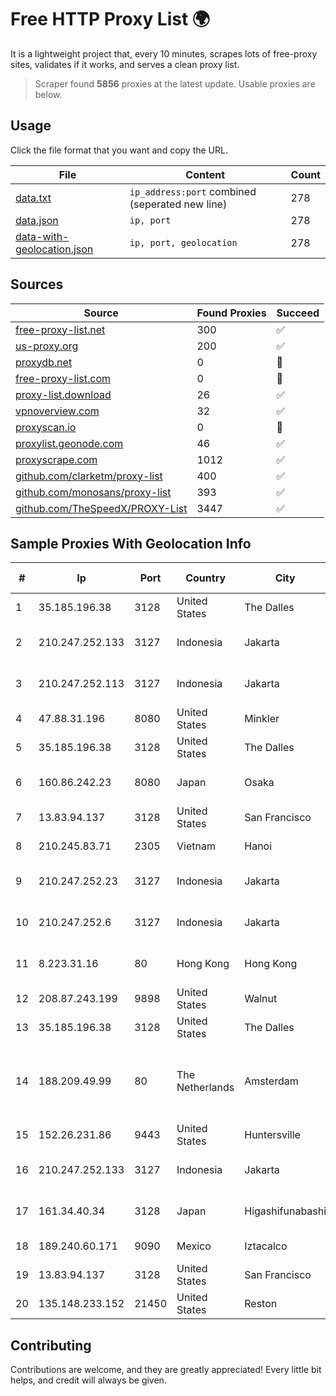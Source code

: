
# Free HTTP Proxy List 🌍

It is a lightweight project that, every 10 minutes, scrapes lots of free-proxy sites, validates if it works, and serves a clean proxy list.


> Scraper found **5856** proxies at the latest update. Usable proxies are below.

## Usage

Click the file format that you want and copy the URL.


|File|Content|Count|
|----|-------|-----|
|[data.txt](https://raw.githubusercontent.com/themiralay/Proxy-List-World/master/data.txt)|`ip_address:port` combined (seperated new line)|278|
|[data.json](https://raw.githubusercontent.com/themiralay/Proxy-List-World/master/data.json)|`ip, port`|278|
|[data-with-geolocation.json](https://raw.githubusercontent.com/themiralay/Proxy-List-World/master/data-with-geolocation.json)|`ip, port, geolocation`|278|

## Sources

|Source|Found Proxies|Succeed|
|------|-------------|-------|
|[free-proxy-list.net](https://free-proxy-list.net)|300|✅|
|[us-proxy.org](https://www.us-proxy.org)|200|✅|
|[proxydb.net](http://proxydb.net)|0|🚫|
|[free-proxy-list.com](https://free-proxy-list.com/?page=&port=&type%5B%5D=http&type%5B%5D=https&up_time=0&search=Search)|0|🚫|
|[proxy-list.download](https://www.proxy-list.download/HTTP)|26|✅|
|[vpnoverview.com](https://vpnoverview.com/privacy/anonymous-browsing/free-proxy-servers)|32|✅|
|[proxyscan.io](https://www.proxyscan.io)|0|🚫|
|[proxylist.geonode.com](https://proxylist.geonode.com/api/proxy-list?limit=300&page=1&sort_by=lastChecked&sort_type=desc&protocols=http,https)|46|✅|
|[proxyscrape.com](https://api.proxyscrape.com/v2/?request=displayproxies&protocol=http&timeout=10000&country=all&ssl=all&anonymity=all)|1012|✅|
|[github.com/clarketm/proxy-list](https://raw.githubusercontent.com/clarketm/proxy-list/master/proxy-list-raw.txt)|400|✅|
|[github.com/monosans/proxy-list](https://raw.githubusercontent.com/monosans/proxy-list/main/proxies/http.txt)|393|✅|
|[github.com/TheSpeedX/PROXY-List](https://raw.githubusercontent.com/TheSpeedX/PROXY-List/master/http.txt)|3447|✅|


## Sample Proxies With Geolocation Info

|#|Ip|Port|Country|City|Internet Service Provider|
|-|--|----|-------|----|-------------------------|
|1|35.185.196.38|3128|United States|The Dalles|Google LLC|
|2|210.247.252.133|3127|Indonesia|Jakarta|PT Poros Network Nusantara|
|3|210.247.252.113|3127|Indonesia|Jakarta|PT Poros Network Nusantara|
|4|47.88.31.196|8080|United States|Minkler|Alibaba.com LLC|
|5|35.185.196.38|3128|United States|The Dalles|Google LLC|
|6|160.86.242.23|8080|Japan|Osaka|Sony Network Communications Inc|
|7|13.83.94.137|3128|United States|San Francisco|Microsoft Corporation|
|8|210.245.83.71|2305|Vietnam|Hanoi|FPT Telecom Company|
|9|210.247.252.23|3127|Indonesia|Jakarta|PT Poros Network Nusantara|
|10|210.247.252.6|3127|Indonesia|Jakarta|PT Poros Network Nusantara|
|11|8.223.31.16|80|Hong Kong|Hong Kong|Alibaba (US) Technology Co., Ltd.|
|12|208.87.243.199|9898|United States|Walnut|Psychz Networks|
|13|35.185.196.38|3128|United States|The Dalles|Google LLC|
|14|188.209.49.99|80|The Netherlands|Amsterdam|Net Solutions - Consultoria Em Tecnologias De Informacao, Sociedade Unipessoal|
|15|152.26.231.86|9443|United States|Huntersville|MCNC|
|16|210.247.252.133|3127|Indonesia|Jakarta|PT Poros Network Nusantara|
|17|161.34.40.34|3128|Japan|Higashifunabashi|NTT PC Communications, Inc.|
|18|189.240.60.171|9090|Mexico|Iztacalco|Uninet S.A. de C.V.|
|19|13.83.94.137|3128|United States|San Francisco|Microsoft Corporation|
|20|135.148.233.152|21450|United States|Reston|OVH SAS|



## Contributing

Contributions are welcome, and they are greatly appreciated! Every
little bit helps, and credit will always be given.

